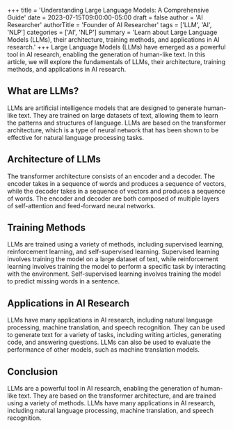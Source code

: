 +++
title = 'Understanding Large Language Models: A Comprehensive Guide'
date = 2023-07-15T09:00:00-05:00
draft = false
author = 'AI Researcher'
authorTitle = 'Founder of AI Researcher'
tags = ['LLM', 'AI', 'NLP']
categories = ['AI', 'NLP']
summary = 'Learn about Large Language Models (LLMs), their architecture, training methods, and applications in AI research.'
+++
Large Language Models (LLMs) have emerged as a powerful tool in AI research, enabling the generation of human-like text. In this article, we will explore the fundamentals of LLMs, their architecture, training methods, and applications in AI research.

## What are LLMs?

LLMs are artificial intelligence models that are designed to generate human-like text. They are trained on large datasets of text, allowing them to learn the patterns and structures of language. LLMs are based on the transformer architecture, which is a type of neural network that has been shown to be effective for natural language processing tasks.

## Architecture of LLMs 
The transformer architecture consists of an encoder and a decoder. The encoder takes in a sequence of words and produces a sequence of vectors, while the decoder takes in a sequence of vectors and produces a sequence of words. The encoder and decoder are both composed of multiple layers of self-attention and feed-forward neural networks.

## Training Methods

LLMs are trained using a variety of methods, including supervised learning, reinforcement learning, and self-supervised learning. Supervised learning involves training the model on a large dataset of text, while reinforcement learning involves training the model to perform a specific task by interacting with the environment. Self-supervised learning involves training the model to predict missing words in a sentence.

## Applications in AI Research
LLMs have many applications in AI research, including natural language processing, machine translation, and speech recognition. They can be used to generate text for a variety of tasks, including writing articles, generating code, and answering questions. LLMs can also be used to evaluate the performance of other models, such as machine translation models.

## Conclusion
LLMs are a powerful tool in AI research, enabling the generation of human-like text. They are based on the transformer architecture, and are trained using a variety of methods. LLMs have many applications in AI research, including natural language processing, machine translation, and speech recognition.
